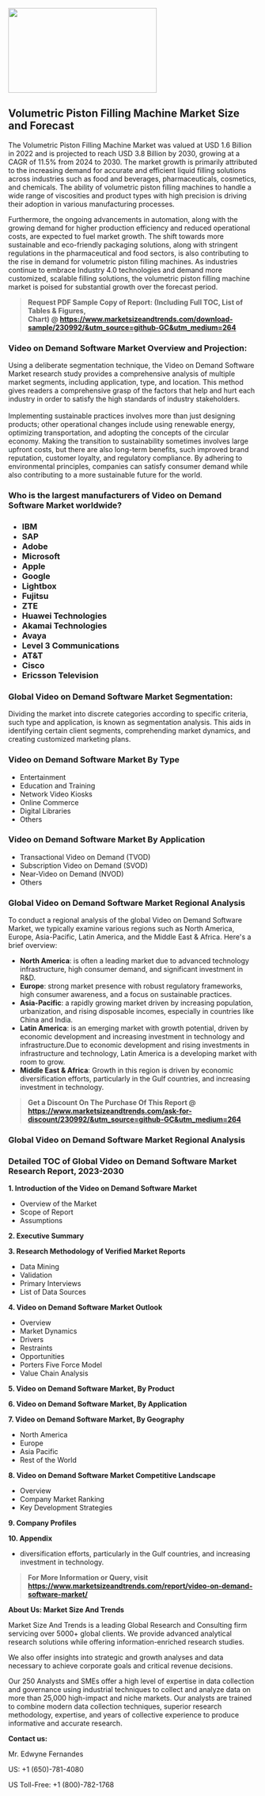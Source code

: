 <p><img class="alignnone size-medium wp-image-20088" src="https://ffe5etoiles.com/wp-content/uploads/2024/12/MST1-300x171.png" alt="" width="300" height="171" /></p><h2>Volumetric Piston Filling Machine Market Size and Forecast</h2><p>The Volumetric Piston Filling Machine Market was valued at USD 1.6 Billion in 2022 and is projected to reach USD 3.8 Billion by 2030, growing at a CAGR of 11.5% from 2024 to 2030. The market growth is primarily attributed to the increasing demand for accurate and efficient liquid filling solutions across industries such as food and beverages, pharmaceuticals, cosmetics, and chemicals. The ability of volumetric piston filling machines to handle a wide range of viscosities and product types with high precision is driving their adoption in various manufacturing processes.</p><p>Furthermore, the ongoing advancements in automation, along with the growing demand for higher production efficiency and reduced operational costs, are expected to fuel market growth. The shift towards more sustainable and eco-friendly packaging solutions, along with stringent regulations in the pharmaceutical and food sectors, is also contributing to the rise in demand for volumetric piston filling machines. As industries continue to embrace Industry 4.0 technologies and demand more customized, scalable filling solutions, the volumetric piston filling machine market is poised for substantial growth over the forecast period.</p></p><blockquote id="" class=""><strong>Request PDF Sample Copy of Report: (Including Full TOC, List of Tables &amp; Figures, Chart)&nbsp;@&nbsp;<strong><a href="https://www.marketsizeandtrends.com/download-sample/230992/&utm_source=github-GC&utm_medium=264" target="_blank">https://www.marketsizeandtrends.com/download-sample/230992/&utm_source=github-GC&utm_medium=264</a></strong></strong></blockquote><h3 id="" class="">Video on Demand Software Market&nbsp;Overview and Projection:</h3><p id="" class="">Using a deliberate segmentation technique, the Video on Demand Software Market research study provides a comprehensive analysis of multiple market segments, including application, type, and location. This method gives readers a comprehensive grasp of the factors that help and hurt each industry in order to satisfy the high standards of industry stakeholders. <br /> <br />Implementing sustainable practices involves more than just designing products; other operational changes include using renewable energy, optimizing transportation, and adopting the concepts of the circular economy. Making the transition to sustainability sometimes involves large upfront costs, but there are also long-term benefits, such improved brand reputation, customer loyalty, and regulatory compliance. By adhering to environmental principles, companies can satisfy consumer demand while also contributing to a more sustainable future for the world.</p><h3 id="" class="">Who is the largest manufacturers of&nbsp;Video on Demand Software Market worldwide?</h3><h3 class=""><p><ul><li>IBM </li><li> SAP </li><li> Adobe </li><li> Microsoft </li><li> Apple </li><li> Google </li><li> Lightbox </li><li> Fujitsu </li><li> ZTE </li><li> Huawei Technologies </li><li> Akamai Technologies </li><li> Avaya </li><li> Level 3 Communications </li><li> AT&T </li><li> Cisco </li><li> Ericsson Television</li></ul></p></h3><h3 id="" class="">Global&nbsp;Video on Demand Software Market Segmentation:</h3><p id="" class="">Dividing the market into discrete categories according to specific criteria, such type and application, is known as segmentation analysis. This aids in identifying certain client segments, comprehending market dynamics, and creating customized marketing plans.</p><h3 id="" class="">Video on Demand Software Market&nbsp;By Type</h3><p><p><ul><li>Entertainment</li><li> Education and Training</li><li> Network Video Kiosks</li><li> Online Commerce</li><li> Digital Libraries</li><li> Others</p></li></ul></p></p><h3 id="" class="">Video on Demand Software Market&nbsp;By Application</h3><p class=""><p><ul><li>Transactional Video on Demand (TVOD)</li><li> Subscription Video on Demand (SVOD)</li><li> Near-Video on Demand (NVOD)</li><li> Others</li></ul></p></p><h3 id="" class="">Global Video on Demand Software Market Regional Analysis</h3><p id="" class="">To conduct a regional analysis of the global Video on Demand Software Market, we typically examine various regions such as North America, Europe, Asia-Pacific, Latin America, and the Middle East &amp; Africa. Here's a brief overview:</p><ul><li><strong>North America</strong>: is often a leading market due to advanced technology infrastructure, high consumer demand, and significant investment in R&amp;D.</li><li><strong>Europe</strong>: strong market presence with robust regulatory frameworks, high consumer awareness, and a focus on sustainable practices.</li><li><strong>Asia-Pacific</strong>: a rapidly growing market driven by increasing population, urbanization, and rising disposable incomes, especially in countries like China and India.</li><li><strong>Latin America</strong>: is an emerging market with growth potential, driven by economic development and increasing investment in technology and infrastructure.Due to economic development and rising investments in infrastructure and technology, Latin America is a developing market with room to grow.</li><li><strong>Middle East &amp; Africa</strong>: Growth in this region is driven by economic diversification efforts, particularly in the Gulf countries, and increasing investment in technology.</li></ul><blockquote id="" class=""><strong>Get a Discount On The Purchase Of This Report @ <strong><a href="https://www.marketsizeandtrends.com/ask-for-discount/230992/&utm_source=github-GC&utm_medium=264" target="_blank">https://www.marketsizeandtrends.com/ask-for-discount/230992/&utm_source=github-GC&utm_medium=264</a></strong></strong></blockquote><h3 id="" class="">Global Video on Demand Software Market Regional Analysis</h3><h3 id="" class="">Detailed TOC of Global Video on Demand Software Market Research Report, 2023-2030</h3><p id="" class=""><strong>1. Introduction of the Video on Demand Software Market</strong></p><ul><li>Overview of the Market</li><li>Scope of Report</li><li>Assumptions</li></ul><p id="" class=""><strong>2. Executive Summary</strong></p><p id="" class=""><strong>3. Research Methodology of Verified Market Reports</strong></p><ul><li>Data Mining</li><li>Validation</li><li>Primary Interviews</li><li>List of Data Sources</li></ul><p id="" class=""><strong>4. Video on Demand Software Market Outlook</strong></p><ul><li>Overview</li><li>Market Dynamics</li><li>Drivers</li><li>Restraints</li><li>Opportunities</li><li>Porters Five Force Model</li><li>Value Chain Analysis</li></ul><p id="" class=""><strong>5. Video on Demand Software Market, By Product</strong></p><p id="" class=""><strong>6. Video on Demand Software Market, By Application</strong></p><p id="" class=""><strong>7. Video on Demand Software Market, By Geography</strong></p><ul><li>North America</li><li>Europe</li><li>Asia Pacific</li><li>Rest of the World</li></ul><p id="" class=""><strong>8. Video on Demand Software Market Competitive Landscape</strong></p><ul><li>Overview</li><li>Company Market Ranking</li><li>Key Development Strategies</li></ul><p id="" class=""><strong>9. Company Profiles</strong></p><p id="" class=""><strong>10. Appendix</strong></p><ul><li>diversification efforts, particularly in the Gulf countries, and increasing investment in technology.</li></ul><blockquote id="" class=""><strong>For More Information or Query, visit <strong><strong><a href="https://www.marketsizeandtrends.com/report/video-on-demand-software-market/" target="_blank">https://www.marketsizeandtrends.com/report/video-on-demand-software-market/</a></strong></strong></strong></blockquote><p id="" class=""><strong>About Us: Market Size And Trends</strong></p><p id="" class="">Market Size And Trends is a leading Global Research and Consulting firm servicing over 5000+ global clients. We provide advanced analytical research solutions while offering information-enriched research studies.</p><p id="" class="">We also offer insights into strategic and growth analyses and data necessary to achieve corporate goals and critical revenue decisions.</p><p id="" class="">Our 250 Analysts and SMEs offer a high level of expertise in data collection and governance using industrial techniques to collect and analyze data on more than 25,000 high-impact and niche markets. Our analysts are trained to combine modern data collection techniques, superior research methodology, expertise, and years of collective experience to produce informative and accurate research.</p><p id="" class=""><strong>Contact us:</strong></p><p id="" class="">Mr. Edwyne Fernandes</p><p id="" class="">US: +1 (650)-781-4080</p><p id="" class="">US Toll-Free: +1 (800)-782-1768</p>
